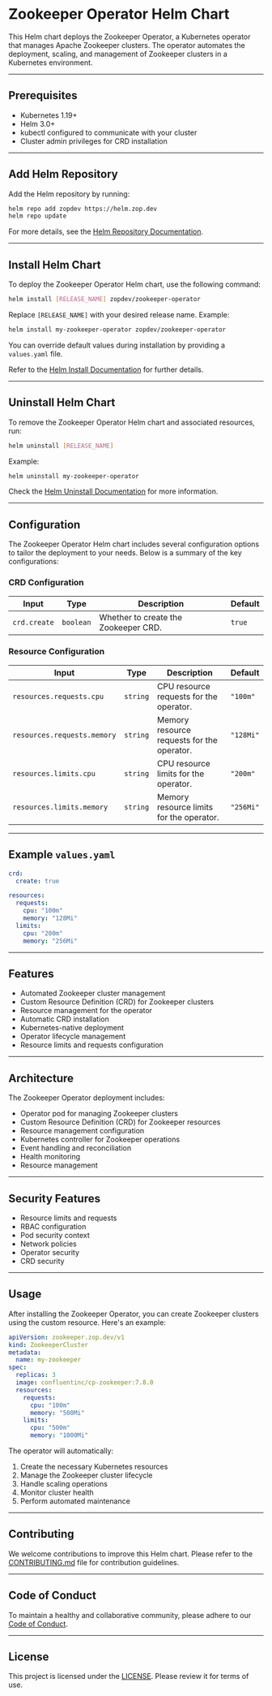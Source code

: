 # Zookeeper Operator Helm Chart

This Helm chart deploys the Zookeeper Operator, a Kubernetes operator that manages Apache Zookeeper clusters. The operator automates the deployment, scaling, and management of Zookeeper clusters in a Kubernetes environment.

---

## Prerequisites

- Kubernetes 1.19+
- Helm 3.0+
- kubectl configured to communicate with your cluster
- Cluster admin privileges for CRD installation

---

## Add Helm Repository

Add the Helm repository by running:

```bash
helm repo add zopdev https://helm.zop.dev
helm repo update
```

For more details, see the [Helm Repository Documentation](https://helm.sh/docs/helm/helm_repo/).

---

## Install Helm Chart

To deploy the Zookeeper Operator Helm chart, use the following command:

```bash
helm install [RELEASE_NAME] zopdev/zookeeper-operator
```

Replace `[RELEASE_NAME]` with your desired release name. Example:

```bash
helm install my-zookeeper-operator zopdev/zookeeper-operator
```

You can override default values during installation by providing a `values.yaml` file.

Refer to the [Helm Install Documentation](https://helm.sh/docs/helm/helm_install/) for further details.

---

## Uninstall Helm Chart

To remove the Zookeeper Operator Helm chart and associated resources, run:

```bash
helm uninstall [RELEASE_NAME]
```

Example:

```bash
helm uninstall my-zookeeper-operator
```

Check the [Helm Uninstall Documentation](https://helm.sh/docs/helm/helm_uninstall/) for more information.

---

## Configuration

The Zookeeper Operator Helm chart includes several configuration options to tailor the deployment to your needs. Below is a summary of the key configurations:

### CRD Configuration

| **Input**                    | **Type**  | **Description**                                                                                | **Default**           |
|------------------------------|-----------|------------------------------------------------------------------------------------------------|-----------------------|
| `crd.create`                 | `boolean` | Whether to create the Zookeeper CRD.                                                          | `true`               |

### Resource Configuration

| **Input**                    | **Type**  | **Description**                                                                                | **Default**           |
|------------------------------|-----------|------------------------------------------------------------------------------------------------|-----------------------|
| `resources.requests.cpu`     | `string`  | CPU resource requests for the operator.                                                        | `"100m"`             |
| `resources.requests.memory`  | `string`  | Memory resource requests for the operator.                                                     | `"128Mi"`            |
| `resources.limits.cpu`       | `string`  | CPU resource limits for the operator.                                                          | `"200m"`             |
| `resources.limits.memory`    | `string`  | Memory resource limits for the operator.                                                       | `"256Mi"`            |

---

## Example `values.yaml`

```yaml
crd:
  create: true

resources: 
  requests:
    cpu: "100m"
    memory: "128Mi"
  limits:
    cpu: "200m"
    memory: "256Mi"
```

---

## Features

- Automated Zookeeper cluster management
- Custom Resource Definition (CRD) for Zookeeper clusters
- Resource management for the operator
- Automatic CRD installation
- Kubernetes-native deployment
- Operator lifecycle management
- Resource limits and requests configuration

---

## Architecture

The Zookeeper Operator deployment includes:
- Operator pod for managing Zookeeper clusters
- Custom Resource Definition (CRD) for Zookeeper resources
- Resource management configuration
- Kubernetes controller for Zookeeper operations
- Event handling and reconciliation
- Health monitoring
- Resource management

---

## Security Features

- Resource limits and requests
- RBAC configuration
- Pod security context
- Network policies
- Operator security
- CRD security

---

## Usage

After installing the Zookeeper Operator, you can create Zookeeper clusters using the custom resource. Here's an example:

```yaml
apiVersion: zookeeper.zop.dev/v1
kind: ZookeeperCluster
metadata:
  name: my-zookeeper
spec:
  replicas: 3
  image: confluentinc/cp-zookeeper:7.8.0
  resources:
    requests:
      cpu: "100m"
      memory: "500Mi"
    limits:
      cpu: "500m"
      memory: "1000Mi"
```

The operator will automatically:
1. Create the necessary Kubernetes resources
2. Manage the Zookeeper cluster lifecycle
3. Handle scaling operations
4. Monitor cluster health
5. Perform automated maintenance

---

## Contributing

We welcome contributions to improve this Helm chart. Please refer to the [CONTRIBUTING.md](../../CONTRIBUTING.md) file for contribution guidelines.

---

## Code of Conduct

To maintain a healthy and collaborative community, please adhere to our [Code of Conduct](../../CODE_OF_CONDUCT.md).

---

## License

This project is licensed under the [LICENSE](../../LICENSE). Please review it for terms of use. 
